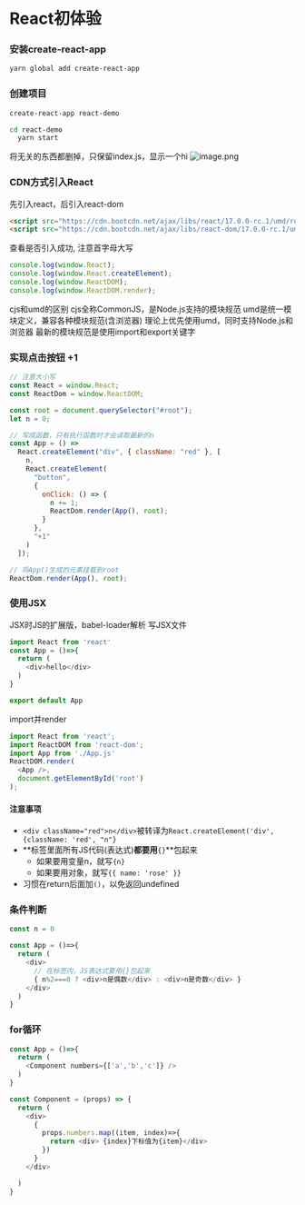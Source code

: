 # React初体验

### 安装create-react-app
```bash
yarn global add create-react-app
```
### 创建项目
```bash
create-react-app react-demo
```
```bash
cd react-demo
  yarn start
```
将无关的东西都删掉，只保留index.js，显示一个hi
![image.png](https://cdn.nlark.com/yuque/0/2020/png/1753813/1600079692946-77757c12-da2b-42a9-838f-8c522bb9dee8.png#align=left&display=inline&height=479&margin=%5Bobject%20Object%5D&name=image.png&originHeight=479&originWidth=1187&size=66840&status=done&style=none&width=1187)
### CDN方式引入React
先引入react，后引入react-dom
```html
<script src="https://cdn.bootcdn.net/ajax/libs/react/17.0.0-rc.1/umd/react.production.min.js"></script>
<script src="https://cdn.bootcdn.net/ajax/libs/react-dom/17.0.0-rc.1/umd/react-dom.production.min.js"></script>
```
查看是否引入成功, 注意首字母大写
```javascript
console.log(window.React);
console.log(window.React.createElement);
console.log(window.ReactDOM);
console.log(window.ReactDOM.render);
```
cjs和umd的区别
cjs全称CommonJS，是Node.js支持的模块规范
umd是统一模块定义，兼容各种模块规范(含浏览器)
理论上优先使用umd，同时支持Node.js和浏览器
最新的模块规范是使用import和export关键字


### 实现点击按钮 +1
```javascript
// 注意大小写
const React = window.React;
const ReactDom = window.ReactDOM;

const root = document.querySelector("#root");
let n = 0;

// 写成函数，只有执行函数时才会读取最新的n
const App = () =>
  React.createElement("div", { className: "red" }, [
    n,
    React.createElement(
      "button",
      {
        onClick: () => {
          n += 1;
          ReactDom.render(App(), root);
        }
      },
      "+1"
    )
  ]);

// 将App()生成的元素挂载到root
ReactDom.render(App(), root);
```
### 使用JSX
JSX时JS的扩展版，babel-loader解析
写JSX文件
```javascript
import React from 'react'
const App = ()=>{
  return (
    <div>hello</div>
  )
}

export default App
```
import并render
```javascript
import React from 'react';
import ReactDOM from 'react-dom';
import App from './App.js'
ReactDOM.render(
  <App />,
  document.getElementById('root')
);
```
#### 注意事项

- `<div className="red">n</div>`被转译为`React.createElement('div', {className: 'red', "n"}`
- **标签里面所有JS代码(表达式)**都要用**`{}`**包起来
   - 如果要用变量n，就写`{n}`
   - 如果要用对象，就写`{{ name: 'rose' }}`
- 习惯在return后面加`()`，以免返回undefined
### 条件判断
```javascript
const n = 0

const App = ()=>{
  return (
    <div>
      // 在标签内，JS表达式要用{}包起来
      { n%2===0 ? <div>n是偶数</div> : <div>n是奇数</div> }
    </div>
  )
}
```
### for循环
```javascript
const App = ()=>{
  return (
    <Component numbers={['a','b','c']} />
  )
}

const Component = (props) => {
  return (
    <div>
      { 
        props.numbers.map((item, index)=>{
          return <div> {index}下标值为{item}</div>
        }) 
      }
    </div>

  )
}

```


